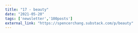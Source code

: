 ```yaml
---
title: "17 - beauty"
date: "2021-05-20"
tags: ['newsletter','100posts']
external_link: "https://spencerchang.substack.com/p/beauty"
---
```

